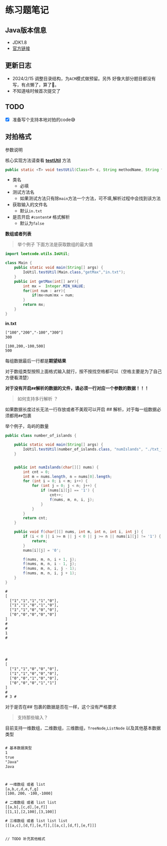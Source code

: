 # 练习题笔记

## Java版本信息

- JDK1.8
- [官方链接](https://leetcode.cn/)

## 更新日志




- 2024/2/15 调整目录结构，为`ACM`模式做预留。另外 好像大部分题目都没有写，有点懒了，算了🤣。
- 不知道啥时候首次提交了




## TODO
 - [x] 准备写个支持本地对拍的code😅



## 对拍格式


参数说明

核心实现方法请查看 **[testUtil](./main/java/leetcode/utils/IoUtil.java)** 方法

```java
public static <T> void testUtil(Class<T> c, String methodName, String fileName, boolean openLongContent)
```

 - 类名
   - 必填
 - 测试方法名
   - 如果测试方法只有除`main`方法一个方法，可不填,解析过程中会找到该方法
 - 获取输入的文件名
   - 默认`in.txt`
 - 是否开启 `#content#` 格式解析
   - 默认为`false`

**数组或者列表**


> 举个例子 下面方法是获取数组的最大值

```java
import leetcode.utils.IoUtil;

class Main {
    public static void main(String[] args) {
        IoUtil.testUtil(Main.class,"getMax","in.txt");
    }
    public int getMax(int[] arr){
        int mx =  Integer.MIN_VALUE;
        for(int num : arr){
            if(mx<num)mx = num;
        }
        return mx;
    }
}
```

**in.txt**
```txt
["100","200","-100","300"]
300

[100,200,-100,500]
500
```
每组数据最后一行都是**期望结果**

对于数组类型按照上面格式输入就行，按不按找空格都可以（空格主要是为了自己方便看清楚）

**对于没有开启`##`解析的数据的文件，请必须一行对应一个参数的数据！！！**

> 如何支持多行解析 ？

如果数据长度过长无法一行存放或者不美观可以开启 ## 解析，对于每一组数据必须都用`##`包裹

举个例子，岛屿的数量

```java
public class number_of_islands {

    public static void main(String[] args) {
        IoUtil.testUtil(number_of_islands.class, "numIslands", "./txt_file/number_of_islands.txt", true);
    }


    public int numIslands(char[][] nums) {
        int cnt = 0;
        int m = nums.length, n = nums[0].length;
        for (int i = 0; i < m; i++) {
            for (int j = 0; j < n; j++) {
                if (nums[i][j] == '1') {
                    cnt++;
                    f(nums, m, n, i, j);
                }
            }
        }
        return cnt;
    }

    public void f(char[][] nums, int m, int n, int i, int j) {
        if (i < 0 || i >= m || j < 0 || j >= n || nums[i][j] != '1') {
            return;
        }
        nums[i][j] = '0';

        f(nums, m, n, i + 1, j);
        f(nums, m, n, i - 1, j);
        f(nums, m, n, i, j - 1);
        f(nums, m, n, i, j + 1);
    }
}

```


```txt
#
[
  ["1","1","1","1","0"],
  ["1","1","0","1","0"],
  ["1","1","0","0","0"],
  ["0","0","0","0","0"]
]
#
#
1
#




#
[
  ["1","1","0","0","0"],
  ["1","1","0","0","0"],
  ["0","0","1","0","0"],
  ["0","0","0","1","1"]
]
#
# 3 #
```

对于是否在## 包裹的数据是否在一样，这个没有严格要求


> 支持那些输入？

目前支持一维数组，二维数组，三维数组，`TreeNode`,`ListNode` 以及其他基本数据类型

```txt

# 基本数据类型
1
true
"Java"
Java



# 一维数组 或者 list
[a,b,c,d,e,f,g]
[100，200，-100,-1000]

# 二维数组 或者 list list
[[a,b],[c,d],[e,f]]
[[1,1],[2,100],[3,100]]

# 三维数组 或者 list list list
[[[a,c],[d,f],[e,f]],[[a,c],[d,f],[e,f]]]


// TODO 补充其他格式

```